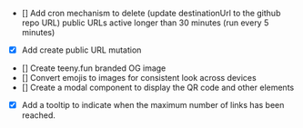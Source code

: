 - [] Add cron mechanism to delete (update destinationUrl to the github repo URL) public URLs active longer than 30 minutes (run every 5 minutes)
- [x] Add create public URL mutation
- [] Create teeny.fun branded OG image
- [] Convert emojis to images for consistent look across devices
- [] Create a modal component to display the QR code and other elements
- [x] Add a tooltip to indicate when the maximum number of links has been reached.